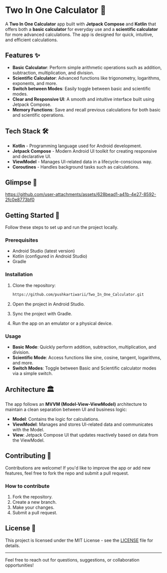 # Two In One Calculator 🔢

A **Two In One Calculator** app built with **Jetpack Compose** and **Kotlin** that offers both a **basic calculator** for everyday use and a **scientific calculator** for more advanced calculations. The app is designed for quick, intuitive, and efficient calculations.

## Features ✨

- **Basic Calculator**: Perform simple arithmetic operations such as addition, subtraction, multiplication, and division.
- **Scientific Calculator**: Advanced functions like trigonometry, logarithms, exponents, and more.
- **Switch between Modes**: Easily toggle between basic and scientific modes.
- **Clear and Responsive UI**: A smooth and intuitive interface built using Jetpack Compose.
- **Memory Functions**: Save and recall previous calculations for both basic and scientific operations.

## Tech Stack 🛠️

- **Kotlin** - Programming language used for Android development.
- **Jetpack Compose** - Modern Android UI toolkit for creating responsive and declarative UI.
- **ViewModel** - Manages UI-related data in a lifecycle-conscious way.
- **Coroutines** - Handles background tasks such as calculations.

## Glimpse 📸



https://github.com/user-attachments/assets/628bead1-a41b-4e27-8592-2fc0e8773bf0



## Getting Started 🚀

Follow these steps to set up and run the project locally.

### Prerequisites

- Android Studio (latest version)
- Kotlin (configured in Android Studio)
- Gradle

### Installation

1. Clone the repository:
    ```bash
    https://github.com/pushkartiwarii/Two_In_One_Calculator.git
    ```

2. Open the project in Android Studio.

3. Sync the project with Gradle.

4. Run the app on an emulator or a physical device.

### Usage

- **Basic Mode**: Quickly perform addition, subtraction, multiplication, and division.
- **Scientific Mode**: Access functions like sine, cosine, tangent, logarithms, and more.
- **Switch Modes**: Toggle between Basic and Scientific calculator modes via a simple switch.

## Architecture 🏛️

The app follows an **MVVM (Model-View-ViewModel)** architecture to maintain a clean separation between UI and business logic:
- **Model**: Contains the logic for calculations.
- **ViewModel**: Manages and stores UI-related data and communicates with the Model.
- **View**: Jetpack Compose UI that updates reactively based on data from the ViewModel.

## Contributing 🤝

Contributions are welcome! If you'd like to improve the app or add new features, feel free to fork the repo and submit a pull request.

### How to contribute

1. Fork the repository.
2. Create a new branch.
3. Make your changes.
4. Submit a pull request.

## License 📄

This project is licensed under the MIT License - see the [LICENSE](LICENSE) file for details.

---

Feel free to reach out for questions, suggestions, or collaboration opportunities!
